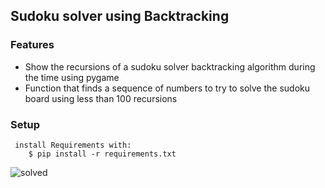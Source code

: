 ## Sudoku solver using Backtracking

### Features
- Show the recursions of a sudoku solver backtracking algorithm during the time using pygame
- Function that finds a sequence of numbers to try to solve the sudoku board using less than 100 recursions

### Setup
           
     install Requirements with:
        $ pip install -r requirements.txt
![solved](https://user-images.githubusercontent.com/63364478/149575609-997d8b12-c60b-4ec2-b488-d3aa6062eba2.png)

